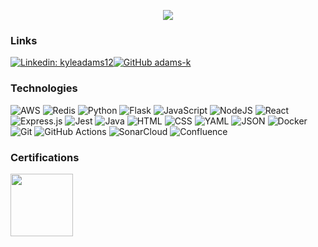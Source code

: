 <p align="center">
<img src="https://github.com/user-attachments/assets/11ca5178-e24d-40c5-8eac-76409115fdc6"/>
</p>
  
### Links
[![Linkedin: kyleadams12](https://img.shields.io/badge/-kyleadams12-blue?style=flat-square&logo=Linkedin&logoColor=white&link=https://www.linkedin.com/in/kyleadams12/)](https://www.linkedin.com/in/kyleadams12)[![GitHub adams-k](https://img.shields.io/github/followers/adams-k?label=follow&style=social)](https://github.com/adams-k)
  
### Technologies
![AWS](https://img.shields.io/badge/AWS-%23FF9900.svg?logo=amazon-web-services&logoColor=white)
![Redis](https://img.shields.io/badge/Redis-%23DD0031.svg?logo=redis&logoColor=white)
![Python](https://img.shields.io/badge/Python-3776AB?logo=python&logoColor=fff)
![Flask](https://img.shields.io/badge/Flask-000?logo=flask&logoColor=fff)
![JavaScript](https://img.shields.io/badge/JavaScript-F7DF1E?logo=javascript&logoColor=000)
![NodeJS](https://img.shields.io/badge/Node.js-6DA55F?logo=node.js&logoColor=white)
![React](https://img.shields.io/badge/React-%2320232a.svg?logo=react&logoColor=%2361DAFB)
![Express.js](https://img.shields.io/badge/Express.js-%23404d59.svg?logo=express&logoColor=%2361DAFB)
![Jest](https://img.shields.io/badge/Jest-C21325?logo=jest&logoColor=fff)
![Java](https://img.shields.io/badge/Java-%23ED8B00.svg?logo=openjdk&logoColor=white)
![HTML](https://img.shields.io/badge/HTML-%23E34F26.svg?logo=html5&logoColor=white)
![CSS](https://img.shields.io/badge/CSS-1572B6?logo=css3&logoColor=fff)
![YAML](https://img.shields.io/badge/YAML-CB171E?logo=yaml&logoColor=fff)
![JSON](https://img.shields.io/badge/JSON-000?logo=json&logoColor=fff)
![Docker](https://img.shields.io/badge/Docker-2496ED?logo=docker&logoColor=fff)
![Git](https://img.shields.io/badge/Git-F05032?logo=git&logoColor=fff)
![GitHub Actions](https://img.shields.io/badge/GitHub_Actions-2088FF?logo=github-actions&logoColor=white)
![SonarCloud](https://img.shields.io/badge/SonarCloud-F3702A?logo=sonarcloud&logoColor=fff)
![Confluence](https://img.shields.io/badge/Confluence-172B4D?logo=confluence&logoColor=fff)
  
### Certifications
  
<img src="https://github.com/user-attachments/assets/992d3484-535a-4b48-8d1b-d160b42186b6" width="100">
